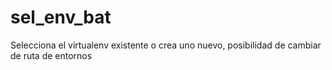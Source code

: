 # sel_env_bat
Selecciona el virtualenv existente o crea uno nuevo, posibilidad de cambiar de ruta de entornos
